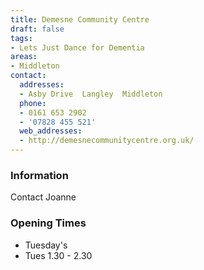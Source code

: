 ```yaml
---
title: Demesne Community Centre
draft: false
tags:
- Lets Just Dance for Dementia
areas:
- Middleton
contact:
  addresses:
  - Asby Drive  Langley  Middleton
  phone:
  - 0161 653 2902
  - '07828 455 521'
  web_addresses:
  - http://demesnecommunitycentre.org.uk/
---
```


### Information
Contact Joanne

### Opening Times
* Tuesday's
* Tues 1.30 - 2.30

